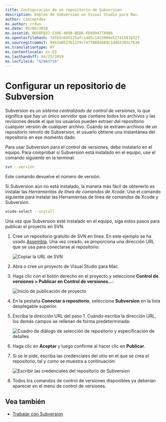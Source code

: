 ```yaml
---
title: Configuración de un repositorio de Subversion
description: Empleo de Subversion en Visual Studio para Mac.
author: conceptdev
ms.author: crdun
ms.date: 05/06/2018
ms.assetid: 0D58FB37-530E-495B-BED6-FD499477A9B6
ms.openlocfilehash: 7dfb5c645125afc1485c1422909e52741507b327
ms.sourcegitcommit: 94b3a052fb1229c7e7f8804b09c1d403385c7630
ms.translationtype: HT
ms.contentlocale: es-ES
ms.lasthandoff: 04/23/2019
ms.locfileid: "62963716"
---
```

# <a name="set-up-a-subversion-repository"></a>Configurar un repositorio de Subversion

Subversion es un _sistema centralizado de control de versiones_, lo que significa que hay un único servidor que contiene todos los archivos y las revisiones desde el que los usuarios pueden extraer del repositorio cualquier versión de cualquier archivo. Cuando se extraen archivos de un repositorio remoto de Subversion, el usuario obtiene una instantánea del repositorio en ese momento dado.

Para usar Subversion para el control de versiones, debe instalarlo en el equipo. Para comprobar si Subversion está instalado en el equipo, use el comando siguiente en la terminal:

```bash
svn --version
```

Este comando devuelve el número de versión.

Si Subversion aún no está instalado, la manera más fácil de obtenerlo es instalar las _Herramientas de línea de comandos de Xcode_. Use el comando siguiente para instalar las Herramientas de línea de comandos de Xcode y Subversion.

```bash
xcode-select --install
```

Una vez que Subversion esté instalado en el equipo, siga estos pasos para publicar el proyecto en SVN.

1. Cree un repositorio gratuito de SVN en línea. En este ejemplo se ha usado [Assembla](https://app.assembla.com/). Una vez creado, se proporciona una dirección URL que se usa para conectarse al repositorio:

    ![Copiar la URL de SVN](media/version-control-subversion1-sml.png)

2. Abra o cree un proyecto de Visual Studio para Mac.

3. Haga clic con el botón derecho en el proyecto y seleccione **Control de versiones > Publicar en Control de versiones...**:

    ![Inicio de publicación de proyecto](media/version-control-subversion2.png)

4. En la pestaña **Conectar a repositorio**, seleccione **Subversion** en la lista desplegable superior.

5. Escriba la dirección URL del paso 1. Cuando escriba la dirección URL, los demás campos se rellenan de forma predeterminada:

    ![Cuadro de diálogo de selección de repositorio y especificación de detalles](media/version-control-subversion3.png)

7. Haga clic en **Aceptar** y luego confirme al hacer clic en **Publicar**.

7. Si se le pide, escriba las credenciales del sitio en el que se crea el repositorio, tal y como se muestra a continuación:

    ![Escribir las credenciales del repositorio de Subversion](media/version-control-subversion5.png)

8. Todos los comandos de control de versiones disponibles ya deberían aparecer en el menú de control de versiones.

## <a name="see-also"></a>Vea también

- [Trabajar con Subversion](working-with-subversion.md)